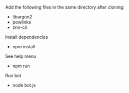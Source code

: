Add the following files in the same directory after cloning:
- libargon2
- powlinks
- znn-cli

Install dependencies
- npm install

See help menu
- npm run

Run bot
- node bot.js
